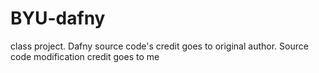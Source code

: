 # BYU-dafny
class project. Dafny source code's credit goes to original author. Source code modification credit goes to me
